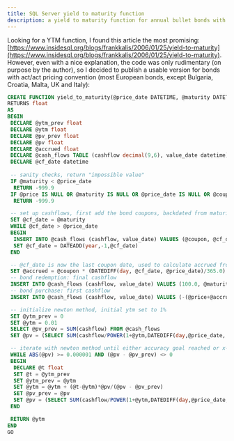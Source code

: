 ```yaml
---
title: SQL Server yield to maturity function
description: a yield to maturity function for annual bullet bonds with act/act pricing convention
---
```


Looking for a YTM function, I found this article the most promising: [https://www.insidesql.org/blogs/frankkalis/2006/01/25/yield-to-maturity](https://www.insidesql.org/blogs/frankkalis/2006/01/25/yield-to-maturity).
However, even with a nice explanation, the code was only rudimentary (on purpose by the author), so I decided to publish a usable version for bonds with act/act pricing convention (most European bonds, except Bulgaria, Croatia, Malta, UK and Italy):

```sql
CREATE FUNCTION yield_to_maturity(@price_date DATETIME, @maturity DATETIME, @coupon decimal(9,6), @price decimal(9,6))
RETURNS float
AS
BEGIN
 DECLARE @ytm_prev float
 DECLARE @ytm float
 DECLARE @pv_prev float
 DECLARE @pv float
 DECLARE @accrued float
 DECLARE @cash_flows TABLE (cashflow decimal(9,6), value_date datetime)
 DECLARE @cf_date datetime
 
 -- sanity checks, return "impossible value"
 IF @maturity < @price_date
  RETURN -999.9
 IF @price IS NULL OR @maturity IS NULL OR @price_date IS NULL OR @coupon IS NULL
  RETURN -999.9

 -- set up cashflows, first add the bond coupons, backdated from maturity
 SET @cf_date = @maturity
 WHILE @cf_date > @price_date
 BEGIN
  INSERT INTO @cash_flows (cashflow, value_date) VALUES (@coupon, @cf_date)
  SET @cf_date = DATEADD(year,-1,@cf_date)
 END

 -- @cf_date is now the last coupon date, used to calculate accrued from coupon to determine dirty price
 SET @accrued = @coupon * (DATEDIFF(day, @cf_date, @price_date)/365.0)
 -- bond redemption: final cashflow
 INSERT INTO @cash_flows (cashflow, value_date) VALUES (100.0, @maturity)
 -- bond purchase: first cashflow
 INSERT INTO @cash_flows (cashflow, value_date) VALUES (-(@price+@accrued), @price_date)

 -- initialize newton method, initial ytm set to 1%
 SET @ytm_prev = 0
 SET @ytm = 0.01
 SELECT @pv_prev = SUM(cashflow) FROM @cash_flows
 SET @pv = (SELECT SUM(cashflow/POWER(1+@ytm,DATEDIFF(day,@price_date, value_date)/365.25)) FROM @cash_flows)

 -- iterate with newton method until either accuracy goal reached or x- differential zero (would lead to div/0 otherwise)
 WHILE ABS(@pv) >= 0.000001 AND (@pv - @pv_prev) <> 0
 BEGIN
  DECLARE @t float
  SET @t = @ytm_prev
  SET @ytm_prev = @ytm
  SET @ytm = @ytm + (@t-@ytm)*@pv/(@pv - @pv_prev)
  SET @pv_prev = @pv
  SET @pv = (SELECT SUM(cashflow/POWER(1+@ytm,DATEDIFF(day,@price_date, value_date)/365.25)) FROM @cash_flows)
 END

 RETURN @ytm
END
GO
```
